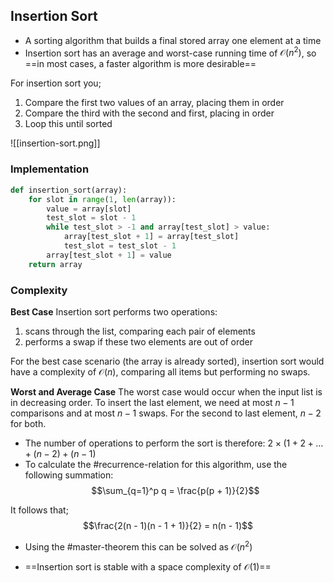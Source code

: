 ## Insertion Sort

- A sorting algorithm that builds a final stored array one element at a time
- Insertion sort has an average and worst-case running time of $\mathcal{O}(n^2)$, so ==in most cases, a faster algorithm is more desirable==

For insertion sort you;
1. Compare the first two values of an array, placing them in order
2. Compare the third with the second and first, placing in order
3. Loop this until sorted

![[insertion-sort.png]]

### Implementation
```python
def insertion_sort(array):
    for slot in range(1, len(array)): 
        value = array[slot]
        test_slot = slot - 1
        while test_slot > -1 and array[test_slot] > value:
            array[test_slot + 1] = array[test_slot]
            test_slot = test_slot - 1
        array[test_slot + 1] = value
    return array
```

### Complexity
**Best Case**
Insertion sort performs two operations:
1. scans through the list, comparing each pair of elements
2. performs a swap if these two elements are out of order

For the best case scenario (the array is already sorted), insertion sort would have a complexity of $\mathcal{O}(n)$, comparing all items but performing no swaps.

**Worst and Average Case**
The worst case would occur when the input list is in decreasing order. To insert the last element, we need at most $n - 1$ comparisons and at most $n - 1$ swaps. For the second to last element, $n - 2$ for both.

- The number of operations to perform the sort is therefore: $2 \times (1 + 2 + ... + (n-2) + (n-1)$
- To calculate the #recurrence-relation for this algorithm, use the following summation:
$$\sum_{q=1}^p q = \frac{p(p + 1)}{2}$$

It follows that;
$$\frac{2(n - 1)(n - 1 + 1)}{2} = n(n - 1)$$

- Using the #master-theorem this can be solved as $\mathcal{O}(n^2)$

- ==Insertion sort is stable with a space complexity of $\mathcal{O}(1)$==